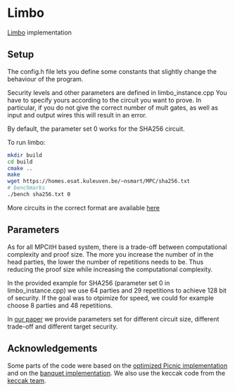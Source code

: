 # Limbo
[Limbo](https://eprint.iacr.org/2021/215) implementation


## Setup
The config.h file lets you define some constants that slightly change the behaviour of the program.

Security levels and other parameters are defined in limbo_instance.cpp
You have to specify yours according to the circuit you want to prove.
In particular, if you do not give the correct number of mult gates, 
as well as input and output wires this will result in an error.

By default, the parameter set 0 works for the SHA256 circuit.

To run limbo:
```bash
mkdir build
cd build
cmake ..
make 
wget https://homes.esat.kuleuven.be/~nsmart/MPC/sha256.txt
# benchmarks
./bench sha256.txt 0
```


More circuits in the correct format are available [here](https://homes.esat.kuleuven.be/~nsmart/MPC/)


## Parameters
As for all MPCitH based system, there is a trade-off between computational complexity and proof size.
The more you increase the number of in the head parties, the lower the number of repetitions needs to be.
Thus reducing the proof size while increasing the computational complexity.


In the provided example for SHA256 (parameter set 0 in limbo_instance.cpp) we use 64 parties and 29 repetitions to achieve 128 bit of security.
If the goal was to otpimize for speed, we could for example choose 8 parties and 48 repetitions.


In [our paper](https://eprint.iacr.org/2021/215) we provide parameters set for different circuit size, different trade-off
and different target security.

## Acknowledgements

Some parts of the code were based on the [optimized Picnic implementation](https://github.com/IAIK/Picnic) and on the [banquet implementation](https://github.com/dkales/banquet).
We also use the keccak code from the [keccak team](https://keccak.team/).
